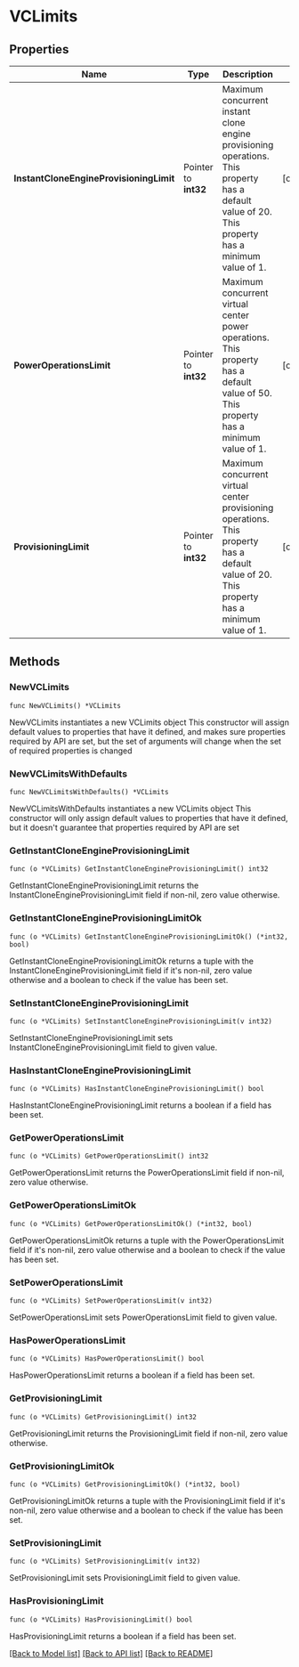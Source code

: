 # VCLimits

## Properties

Name | Type | Description | Notes
------------ | ------------- | ------------- | -------------
**InstantCloneEngineProvisioningLimit** | Pointer to **int32** | Maximum concurrent instant clone engine provisioning operations. This property has a default value of 20. This property has a minimum value of 1. | [optional] 
**PowerOperationsLimit** | Pointer to **int32** | Maximum concurrent virtual center power operations. This property has a default value of 50. This property has a minimum value of 1. | [optional] 
**ProvisioningLimit** | Pointer to **int32** | Maximum concurrent virtual center provisioning operations. This property has a default value of 20. This property has a minimum value of 1. | [optional] 

## Methods

### NewVCLimits

`func NewVCLimits() *VCLimits`

NewVCLimits instantiates a new VCLimits object
This constructor will assign default values to properties that have it defined,
and makes sure properties required by API are set, but the set of arguments
will change when the set of required properties is changed

### NewVCLimitsWithDefaults

`func NewVCLimitsWithDefaults() *VCLimits`

NewVCLimitsWithDefaults instantiates a new VCLimits object
This constructor will only assign default values to properties that have it defined,
but it doesn't guarantee that properties required by API are set

### GetInstantCloneEngineProvisioningLimit

`func (o *VCLimits) GetInstantCloneEngineProvisioningLimit() int32`

GetInstantCloneEngineProvisioningLimit returns the InstantCloneEngineProvisioningLimit field if non-nil, zero value otherwise.

### GetInstantCloneEngineProvisioningLimitOk

`func (o *VCLimits) GetInstantCloneEngineProvisioningLimitOk() (*int32, bool)`

GetInstantCloneEngineProvisioningLimitOk returns a tuple with the InstantCloneEngineProvisioningLimit field if it's non-nil, zero value otherwise
and a boolean to check if the value has been set.

### SetInstantCloneEngineProvisioningLimit

`func (o *VCLimits) SetInstantCloneEngineProvisioningLimit(v int32)`

SetInstantCloneEngineProvisioningLimit sets InstantCloneEngineProvisioningLimit field to given value.

### HasInstantCloneEngineProvisioningLimit

`func (o *VCLimits) HasInstantCloneEngineProvisioningLimit() bool`

HasInstantCloneEngineProvisioningLimit returns a boolean if a field has been set.

### GetPowerOperationsLimit

`func (o *VCLimits) GetPowerOperationsLimit() int32`

GetPowerOperationsLimit returns the PowerOperationsLimit field if non-nil, zero value otherwise.

### GetPowerOperationsLimitOk

`func (o *VCLimits) GetPowerOperationsLimitOk() (*int32, bool)`

GetPowerOperationsLimitOk returns a tuple with the PowerOperationsLimit field if it's non-nil, zero value otherwise
and a boolean to check if the value has been set.

### SetPowerOperationsLimit

`func (o *VCLimits) SetPowerOperationsLimit(v int32)`

SetPowerOperationsLimit sets PowerOperationsLimit field to given value.

### HasPowerOperationsLimit

`func (o *VCLimits) HasPowerOperationsLimit() bool`

HasPowerOperationsLimit returns a boolean if a field has been set.

### GetProvisioningLimit

`func (o *VCLimits) GetProvisioningLimit() int32`

GetProvisioningLimit returns the ProvisioningLimit field if non-nil, zero value otherwise.

### GetProvisioningLimitOk

`func (o *VCLimits) GetProvisioningLimitOk() (*int32, bool)`

GetProvisioningLimitOk returns a tuple with the ProvisioningLimit field if it's non-nil, zero value otherwise
and a boolean to check if the value has been set.

### SetProvisioningLimit

`func (o *VCLimits) SetProvisioningLimit(v int32)`

SetProvisioningLimit sets ProvisioningLimit field to given value.

### HasProvisioningLimit

`func (o *VCLimits) HasProvisioningLimit() bool`

HasProvisioningLimit returns a boolean if a field has been set.


[[Back to Model list]](../README.md#documentation-for-models) [[Back to API list]](../README.md#documentation-for-api-endpoints) [[Back to README]](../README.md)


